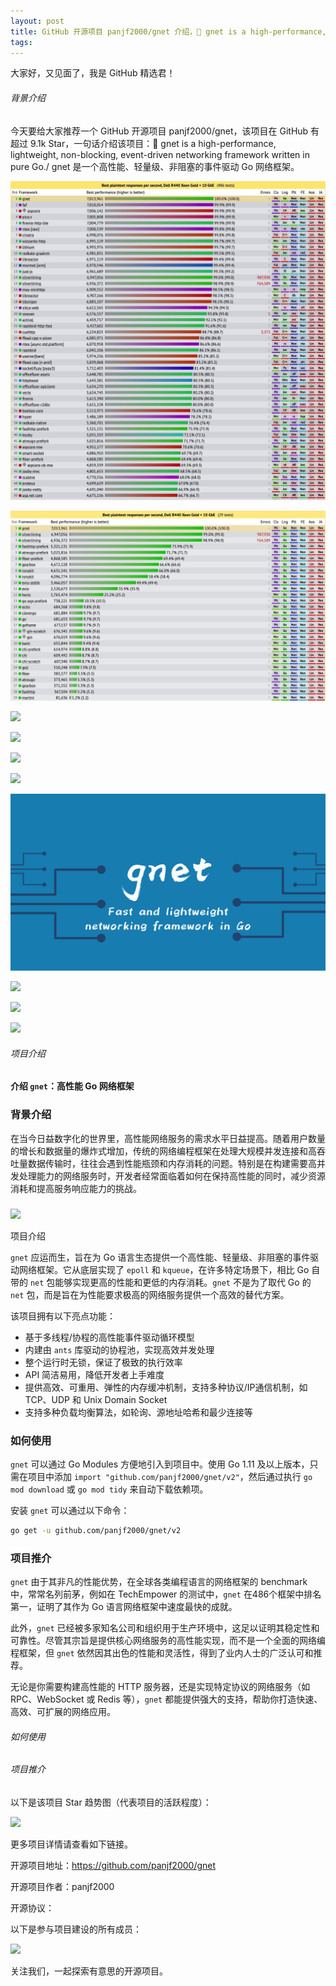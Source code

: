 ```yaml
---
layout: post
title: GitHub 开源项目 panjf2000/gnet 介绍，🚀 gnet is a high-performance, lightweight, non-blocking, event-driven networking framework written in pure Go./ gnet 是一个高性能、轻量级、非阻塞的事件驱动 Go 网络框架。
tags: 
---
```


大家好，又见面了，我是 GitHub 精选君！

###### 背景介绍

今天要给大家推荐一个 GitHub 开源项目 panjf2000/gnet，该项目在 GitHub 有超过 9.1k Star，一句话介绍该项目：🚀 gnet is a high-performance, lightweight, non-blocking, event-driven networking framework written in pure Go./ gnet 是一个高性能、轻量级、非阻塞的事件驱动 Go 网络框架。




![](https://raw.githubusercontent.com/panjf2000/illustrations/master/benchmark/techempower-plaintext-top50-light.jpg)

![](https://raw.githubusercontent.com/panjf2000/illustrations/master/benchmark/techempower-plaintext-topN-go-light.png)

![](https://github.com/panjf2000/gnet_benchmarks/raw/master/results/echo_conn_linux.png)

![](https://github.com/panjf2000/gnet_benchmarks/raw/master/results/echo_packet_linux.png)

![](https://github.com/panjf2000/gnet_benchmarks/raw/master/results/echo_conn_macos.png)

![](https://github.com/panjf2000/gnet_benchmarks/raw/master/results/echo_packet_macos.png)

![](https://raw.githubusercontent.com/panjf2000/logos/master/gnet/logo.png)

![](https://res.strikefreedom.top/static_res/logos/tencent_logo.png)

![](https://res.strikefreedom.top/static_res/logos/iqiyi-logo.png)

![](https://res.strikefreedom.top/static_res/logos/mi-logo.png)


###### 项目介绍

**介绍 `gnet`：高性能 Go 网络框架**

### 背景介绍

在当今日益数字化的世界里，高性能网络服务的需求水平日益提高。随着用户数量的增长和数据量的爆炸式增加，传统的网络编程框架在处理大规模并发连接和高吞吐量数据传输时，往往会遇到性能瓶颈和内存消耗的问题。特别是在构建需要高并发处理能力的网络服务时，开发者经常面临着如何在保持高性能的同时，减少资源消耗和提高服务响应能力的挑战。

### 

![](https://dalleprodsec.blob.core.windows.net/private/images/76174309-1531-4e1a-81eb-3c777c23bd42/generated_00.png?se=2024-04-29T03%3A34%3A25Z&sig=7mxbuYd4pxJ9L8uveqYnz%2B1oWdR5vQyaR9vJ6VnDwzU%3D&ske=2024-05-04T02%3A44%3A27Z&skoid=e52d5ed7-0657-4f62-bc12-7e5dbb260a96&sks=b&skt=2024-04-27T02%3A44%3A27Z&sktid=33e01921-4d64-4f8c-a055-5bdaffd5e33d&skv=2020-10-02&sp=r&spr=https&sr=b&sv=2020-10-02)

项目介绍

`gnet` 应运而生，旨在为 Go 语言生态提供一个高性能、轻量级、非阻塞的事件驱动网络框架。它从底层实现了 `epoll` 和 `kqueue`，在许多特定场景下，相比 Go 自带的 `net` 包能够实现更高的性能和更低的内存消耗。`gnet` 不是为了取代 Go 的 `net` 包，而是旨在为性能要求极高的网络服务提供一个高效的替代方案。

该项目拥有以下亮点功能：

- 基于多线程/协程的高性能事件驱动循环模型
- 内建由 `ants` 库驱动的协程池，实现高效并发处理
- 整个运行时无锁，保证了极致的执行效率
- API 简洁易用，降低开发者上手难度
- 提供高效、可重用、弹性的内存缓冲机制，支持多种协议/IP通信机制，如 TCP、UDP 和 Unix Domain Socket
- 支持多种负载均衡算法，如轮询、源地址哈希和最少连接等

### 如何使用

`gnet` 可以通过 Go Modules 方便地引入到项目中。使用 Go 1.11 及以上版本，只需在项目中添加 `import "github.com/panjf2000/gnet/v2"`，然后通过执行 `go mod download` 或 `go mod tidy` 来自动下载依赖项。

安装 `gnet` 可以通过以下命令：

```bash
go get -u github.com/panjf2000/gnet/v2
```

### 项目推介

`gnet` 由于其非凡的性能优势，在全球各类编程语言的网络框架的 benchmark 中，常常名列前茅，例如在 TechEmpower 的测试中，`gnet` 在486个框架中排名第一，证明了其作为 Go 语言网络框架中速度最快的成就。

此外，`gnet` 已经被多家知名公司和组织用于生产环境中，这足以证明其稳定性和可靠性。尽管其宗旨是提供核心网络服务的高性能实现，而不是一个全面的网络编程框架，但 `gnet` 依然因其出色的性能和灵活性，得到了业内人士的广泛认可和推荐。

无论是你需要构建高性能的 HTTP 服务器，还是实现特定协议的网络服务（如 RPC、WebSocket 或 Redis 等），`gnet` 都能提供强大的支持，帮助你打造快速、高效、可扩展的网络应用。

###### 如何使用

###### 项目推介

以下是该项目 Star 趋势图（代表项目的活跃程度）：

![](https://api.star-history.com/svg?repos=panjf2000/gnet&type=Timeline)

更多项目详情请查看如下链接。

开源项目地址：https://github.com/panjf2000/gnet 

开源项目作者：panjf2000

开源协议：

以下是参与项目建设的所有成员：

![](https://contrib.rocks/image?repo=panjf2000/gnet)

关注我们，一起探索有意思的开源项目。

